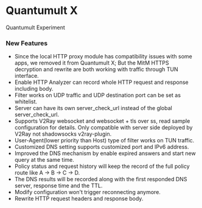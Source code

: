 # Quantumult X
Quantumult Experiment

### New Features
* Since the local HTTP proxy module has compatibility issues with some apps, we removed it from Quantumult X; But the MitM HTTPS decryption and rewrite are both working with traffic through TUN interface.
* Enable HTTP Analyzer can record whole HTTP request and response including body.
* Filter works on UDP traffic and UDP destination port can be set as whitelist.
* Server can have its own server_check_url instead of the global server_check_url.
* Supports V2Ray websocket and websocket + tls over ss, read sample configuration for details. Only compatible with server side deployed by V2Ray not shadowsocks v2ray-plugin.
* User-Agent(lower priority than Host) type of filter works on TUN traffic.
* Customized DNS setting supports customized port and IPv6 address.
* Improved the DNS mechanism by enable expired answers and start new query at the same time.
* Policy status and request history will keep the record of the full policy route like A -> B -> C -> D.
* The DNS results will be recorded along with the first responded DNS server, response time and the TTL.
* Modify configuration won't trigger reconnecting anymore.
* Rewrite HTTP request headers and response body.
